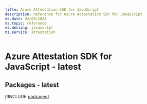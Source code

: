 ```yaml
---
title: Azure Attestation SDK for JavaScript
description: Reference for Azure Attestation SDK for JavaScript
ms.date: 03/08/2024
ms.topic: reference
ms.devlang: javascript
ms.service: attestation
---
```

# Azure Attestation SDK for JavaScript - latest
## Packages - latest
[!INCLUDE [packages](attestation-index.md)]